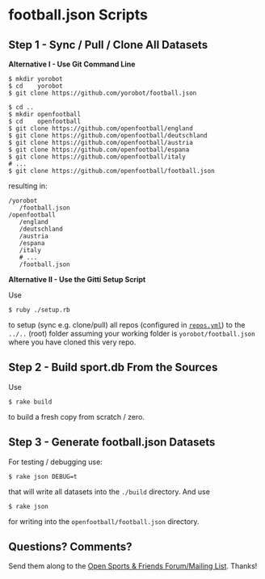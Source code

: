 # football.json Scripts


## Step 1 - Sync / Pull / Clone All Datasets

**Alternative I - Use Git Command Line**

```
$ mkdir yorobot
$ cd    yorobot
$ git clone https://github.com/yorobot/football.json

$ cd ..
$ mkdir openfootball
$ cd    openfootball
$ git clone https://github.com/openfootball/england
$ git clone https://github.com/openfootball/deutschland
$ git clone https://github.com/openfootball/austria
$ git clone https://github.com/openfootball/espana
$ git clone https://github.com/openfootball/italy
# ...
$ git clone https://github.com/openfootball/football.json
```

resulting in:

```
/yorobot
   /football.json
/openfootball
   /england
   /deutschland
   /austria
   /espana
   /italy
   # ...
   /football.json
```


**Alternative II - Use the Gitti Setup Script**

Use

```
$ ruby ./setup.rb
```

to setup (sync e.g. clone/pull) all repos (configured in [`repos.yml`](repos.yml))
to the `../..` (root) folder
assuming your working folder is `yorobot/football.json`
where you have cloned this very repo.


## Step 2 - Build sport.db From the Sources

Use

```
$ rake build
```

to build a fresh copy from scratch / zero.


## Step 3 - Generate football.json Datasets

For testing / debugging use:

```
$ rake json DEBUG=t
```

that will write all datasets into the `./build` directory.
And use

```
$ rake json
```

for writing into the `openfootball/football.json` directory.



## Questions? Comments?

Send them along to the
[Open Sports & Friends Forum/Mailing List](http://groups.google.com/group/opensport).
Thanks!


